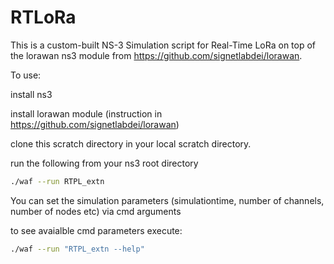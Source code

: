 # RTLoRa
This is a custom-built NS-3 Simulation script for Real-Time LoRa on top of the lorawan ns3 module from https://github.com/signetlabdei/lorawan. 


To use:


install ns3 


install lorawan module (instruction in https://github.com/signetlabdei/lorawan) 


clone this scratch directory in your local scratch directory.


run the following from your ns3 root directory

```bash
./waf --run RTPL_extn
```

You can set the simulation parameters (simulationtime, number of channels, number of nodes etc) via cmd arguments


to see avaialble cmd parameters execute: 

```bash
./waf --run "RTPL_extn --help" 
```


